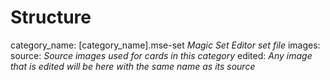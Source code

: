 # Structure

category_name: 
	\[category_name\].mse-set  *Magic Set Editor set file*
	images:
		source:
			*Source images used for cards in this category*
		edited:
			*Any image that is edited will be here with the same name as its source*